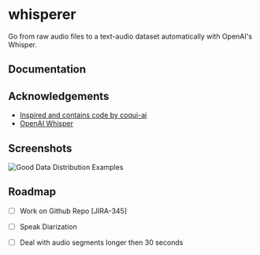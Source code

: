 
# whisperer

Go from raw audio files to a text-audio dataset automatically with OpenAI's Whisper.

## Documentation




## Acknowledgements

 - [Inspired and contains code by coqui-ai](https://github.com/coqui-ai)
 - [OpenAI Whisper](https://github.com/openai/whisper)


## Screenshots

![Good Data Distribution Examples](https://via.placeholder.com/468x300?text=App+Screenshot+Here)


## Roadmap

- [ ] Work on Github Repo [JIRA-345]  

- [ ] Speak Diarization

- [ ] Deal with audio segments longer then 30 seconds

